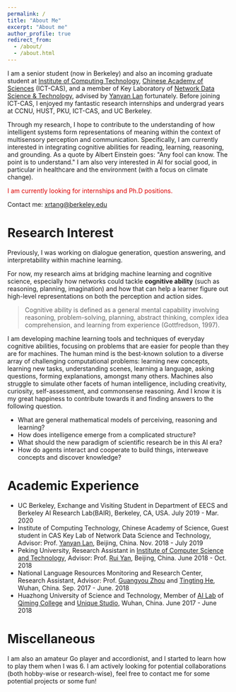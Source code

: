 ```yaml
---
permalink: /
title: "About Me"
excerpt: "About me"
author_profile: true
redirect_from: 
  - /about/
  - /about.html
---
```

I am a senior student (now in Berkeley) and also an incoming graduate student at [Institute of Computing Technology](http://english.ict.cas.cn/au/), [Chinese Academy of Sciences](https://en.wikipedia.org/wiki/University_of_the_Chinese_Academy_of_Sciences) (ICT-CAS), and a member of Key Laboratory of [Network Data Science & Technology](http://www.bigdatalab.ac.cn/lab/lab/english), advised by [Yanyan Lan](http://www.bigdatalab.ac.cn/~lanyanyan/) fortunately. Before joining ICT-CAS, I enjoyed my fantastic research internships and undergrad years at CCNU, HUST, PKU, ICT-CAS, and UC Berkeley. 

Through my research, I hope to contribute to the understanding of how intelligent systems form representations of meaning within the context of multisensory perception and communication. Specifically, I am currently interested in integrating cognitive abilities for reading, learning, reasoning, and grounding. As a quote by Albert Einstein goes: \"Any fool can know. The point is to understand.\" I am also very interested in AI for social good, in particular in healthcare and the environment (with a focus on climate change).

<font color="#dd0000">I am currently looking for internships and Ph.D positions.</font><br/> 

Contact me: xrtang@berkeley.edu
# Research Interest

Previously, I was working on dialogue generation, question answering, and interpretability within machine learning.

For now, my research aims at bridging machine learning and cognitive science, especially how networks could tackle **cognitive ability** (such as reasoning, planning, imagination) and how that can help a learner figure out high-level representations on both the perception and action sides.

>Cognitive ability is defined as a general mental capability involving reasoning, problem-solving, planning, abstract thinking, complex idea comprehension, and learning from experience (Gottfredson, 1997).

I am developing machine learning tools and techniques of everyday cognitive abilities, focusing on problems that are easier for people than they are for machines. The human mind is the best-known solution to a diverse array of challenging computational problems: learning new concepts, learning new tasks, understanding scenes, learning a language, asking questions, forming explanations, amongst many others. Machines also struggle to simulate other facets of human intelligence, including creativity, curiosity, self-assessment, and commonsense reasoning. And I know it is my great happiness to contribute towards it and finding answers to the following question.

* What are general mathematical models of perceiving, reasoning and learning?
* How does intelligence emerge from a complicated structure?
* What should the new paradigm of scientific research be in this AI era?
* How do agents interact and cooperate to build things, interweave concepts and discover knowledge?

# Academic Experience

* UC Berkeley, Exchange and Visiting Student in Department of EECS and Berkeley AI Research Lab(BAIR), Berkeley, CA, USA. July 2019 - Mar. 2020
* Institute of Computing Technology, Chinese Academy of Science, Guest student in CAS Key Lab of Network Data Science and Technology, Advisor: Prof. [Yanyan Lan](http://www.bigdatalab.ac.cn/~lanyanyan/), Beijing, China. Nov. 2018 - July 2019
* Peking University, Research Assistant in [Institute of Computer Science and Technology](http://www.wict.pku.edu.cn/english/home/index.htm), Advisor: Prof. [Rui Yan](https://scholar.google.com/citations?user=eLw6g-UAAAAJ&hl=en), Beijing, China. June 2018 - Oct. 2018
* National Language Resources Monitoring and Research Center, Research Assistant, Advisor: Prof. [Guangyou Zhou](https://scholar.google.com/citations?hl=en&user=ude9U4wAAAAJ&view_op=list_works&sortby=pubdate) and [Tingting He](https://dblp.uni-trier.de/pers/hd/h/He:Tingting), Wuhan, China. Sep. 2017 - June. 2018
* Huazhong University of Science and Technology, Member of [AI Lab](https://unique-ailab.github.io/) of [Qiming College](http://qiming.hust.edu.cn/) and [Unique Studio](https://baike.baidu.com/item/%E8%81%94%E5%88%9B%E5%9B%A2%E9%98%9F/2148447), Wuhan, China. June 2017 - June 2018

# Miscellaneous

I am also an amateur Go player and accordionist, and I started to learn how to play them when I was 6. I am actively looking for potential collaborations (both hobby-wise or research-wise), feel free to contact me for some potential projects or some fun!
